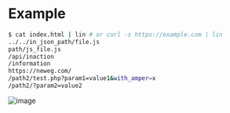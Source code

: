 # Example
```bash
$ cat index.html | lin # or curl -s https://example.com | lin
../../in_json_path/file.js
path/js_file.js
/api/inaction
/information
https://neweg.com/
/path2/test.php?param1=value1&with_amper=x
/path2/?param2=value2
```
![image](https://github.com/m333rl1n/lin/assets/141517503/ed2536d6-67f9-4416-bb62-2f028d0151cf)
